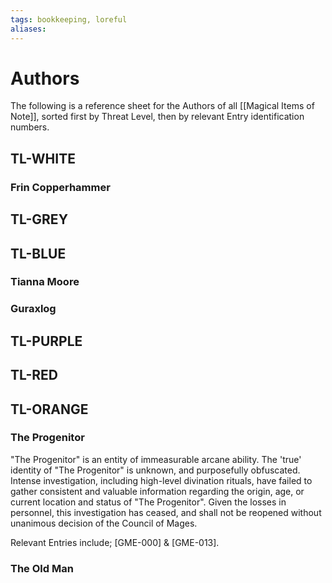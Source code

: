 ```yaml
---
tags: bookkeeping, loreful
aliases:
---
```


# Authors
The following is a reference sheet for the Authors of all [[Magical Items of Note]], sorted first by Threat Level, then by relevant Entry identification numbers.

## TL-WHITE
### Frin Copperhammer
## TL-GREY
## TL-BLUE
### Tianna Moore
### Guraxlog
## TL-PURPLE
## TL-RED
## TL-ORANGE
### The Progenitor
"The Progenitor" is an entity of immeasurable arcane ability. The 'true' identity of "The Progenitor" is unknown, and purposefully obfuscated. Intense investigation, including high-level divination rituals, have failed to gather consistent and valuable information regarding the origin, age, or current location and status of "The Progenitor". Given the losses in personnel, this investigation has ceased, and shall not be reopened without unanimous decision of the Council of Mages.

Relevant Entries include; [GME-000] & [GME-013].

### The Old Man
